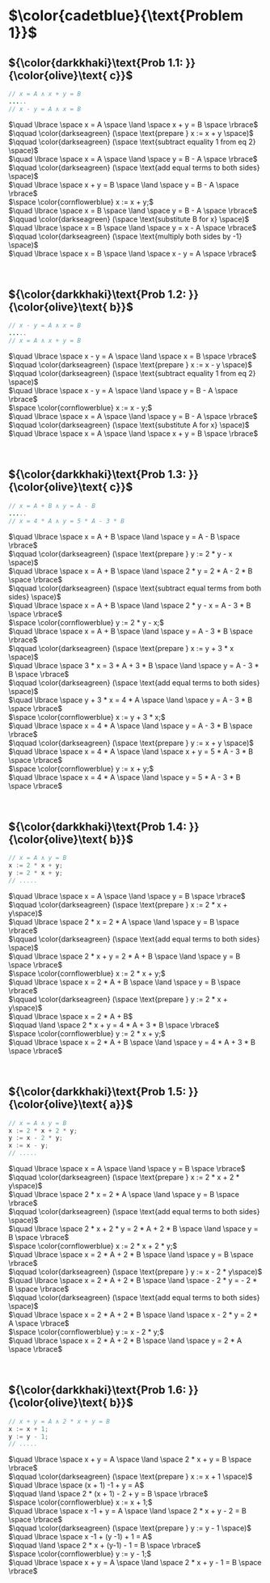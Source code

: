 # $\color{cadetblue}{\text{Problem 1}}$

## ${\color{darkkhaki}\text{Prob 1.1: }}{\color{olive}\text{ c}}$

```java
// x = A ∧ x + y = B
.....
// x - y = A ∧ x = B
```

$\quad \lbrace \space x = A \space \land \space x + y = B \space \rbrace$  
$\qquad \color{darkseagreen} (\space \text{prepare } x := x + y \space)$  
$\qquad \color{darkseagreen} (\space \text{subtract equality 1 from eq 2} \space)$  
$\quad \lbrace \space x = A \space \land \space y = B - A \space \rbrace$  
$\qquad \color{darkseagreen} (\space \text{add equal terms to both sides} \space)$  
$\quad \lbrace \space x + y = B \space \land \space y = B - A \space \rbrace$  
$\space \color{cornflowerblue} x := x + y;$  
$\quad \lbrace \space x = B \space \land \space y = B - A \space \rbrace$  
$\qquad \color{darkseagreen} (\space \text{substitute B for x} \space)$  
$\quad \lbrace \space x = B \space \land \space y = x - A \space \rbrace$  
$\qquad \color{darkseagreen} (\space \text{multiply both sides by -1} \space)$  
$\quad \lbrace \space x = B \space \land \space x - y = A \space \rbrace$  

&nbsp;

## ${\color{darkkhaki}\text{Prob 1.2: }}{\color{olive}\text{ b}}$

```java
// x - y = A ∧ x = B
.....
// x = A ∧ x + y = B 
```

$\quad \lbrace \space x - y = A \space \land \space x = B \space \rbrace$  
$\qquad \color{darkseagreen} (\space \text{prepare } x := x - y \space)$  
$\qquad \color{darkseagreen} (\space \text{subtract equality 1 from eq 2} \space)$  
$\quad \lbrace \space x - y = A \space \land \space y = B - A \space \rbrace$  
$\space \color{cornflowerblue} x := x - y;$  
$\quad \lbrace \space x = A \space \land \space y = B - A \space \rbrace$  
$\qquad \color{darkseagreen} (\space \text{substitute A for x} \space)$  
$\quad \lbrace \space x = A \space \land \space x + y = B \space \rbrace$  

&nbsp;

## ${\color{darkkhaki}\text{Prob 1.3: }}{\color{olive}\text{ c}}$

```java
// x = A + B ∧ y = A - B
.....
// x = 4 * A ∧ y = 5 * A - 3 * B
```

$\quad \lbrace \space x = A + B \space \land \space y = A - B \space \rbrace$  
$\qquad \color{darkseagreen} (\space \text{prepare } y := 2 * y - x \space)$  
$\quad \lbrace \space x = A + B \space \land \space 2 * y = 2 * A - 2 * B \space \rbrace$  
$\qquad \color{darkseagreen} (\space \text{subtract equal terms from both sides} \space)$  
$\quad \lbrace \space x = A + B \space \land \space 2 * y - x = A - 3 * B \space \rbrace$  
$\space \color{cornflowerblue} y := 2 * y - x;$  
$\quad \lbrace \space x = A + B \space \land \space y = A - 3 * B \space \rbrace$  
$\qquad \color{darkseagreen} (\space \text{prepare } x := y + 3 * x \space)$  
$\quad \lbrace \space 3 * x = 3 * A + 3 *  B \space \land \space y = A - 3 * B \space \rbrace$  
$\qquad \color{darkseagreen} (\space \text{add equal terms to both sides} \space)$  
$\quad \lbrace \space y + 3 * x = 4 * A \space \land \space y = A - 3 * B \space \rbrace$  
$\space \color{cornflowerblue} x := y + 3 * x;$  
$\quad \lbrace \space x = 4 * A \space \land \space y = A - 3 * B \space \rbrace$  
$\qquad \color{darkseagreen} (\space \text{prepare } y := x + y \space)$  
$\quad \lbrace \space x = 4 * A \space \land \space x + y = 5 * A - 3 * B \space \rbrace$  
$\space \color{cornflowerblue} y := x + y;$  
$\quad \lbrace \space x = 4 * A \space \land \space y = 5 * A - 3 * B \space \rbrace$  

&nbsp;

## ${\color{darkkhaki}\text{Prob 1.4: }}{\color{olive}\text{ b}}$

```java
// x = A ∧ y = B
x := 2 * x + y; 
y := 2 * x + y;
// .....
```

$\quad \lbrace \space x = A \space \land \space y = B \space \rbrace$  
$\qquad \color{darkseagreen} (\space \text{prepare } x := 2 * x + y\space)$  
$\quad \lbrace \space 2 * x = 2 * A \space \land \space y = B \space \rbrace$  
$\qquad \color{darkseagreen} (\space \text{add equal terms to both sides} \space)$  
$\quad \lbrace \space 2 * x + y = 2 * A + B \space \land \space y = B \space \rbrace$  
$\space \color{cornflowerblue} x := 2 * x + y;$  
$\quad \lbrace \space x = 2 * A + B \space \land \space y = B \space \rbrace$  
$\qquad \color{darkseagreen} (\space \text{prepare } y := 2 * x + y\space)$  
$\quad \lbrace \space x = 2 * A + B$  
$\qquad \land \space 2 * x + y = 4 * A + 3 * B \space \rbrace$  
$\space \color{cornflowerblue} y := 2 * x + y;$  
$\quad \lbrace \space x = 2 * A + B \space \land \space y = 4 * A + 3 * B \space \rbrace$  

&nbsp;

## ${\color{darkkhaki}\text{Prob 1.5: }}{\color{olive}\text{ a}}$

```java
// x = A ∧ y = B
x := 2 * x + 2 * y; 
y := x - 2 * y; 
x := x - y;
// .....
```

$\quad \lbrace \space x = A \space \land \space y = B \space \rbrace$  
$\qquad \color{darkseagreen} (\space \text{prepare } x := 2 * x + 2 * y\space)$  
$\quad \lbrace \space 2 * x = 2 * A \space \land \space y = B \space \rbrace$  
$\qquad \color{darkseagreen} (\space \text{add equal terms to both sides} \space)$  
$\quad \lbrace \space 2 * x + 2 * y = 2 * A + 2 * B \space \land \space y = B \space \rbrace$  
$\space \color{cornflowerblue} x := 2 * x + 2 * y;$  
$\quad \lbrace \space x = 2 * A + 2 * B \space \land \space y = B \space \rbrace$  
$\qquad \color{darkseagreen} (\space \text{prepare } y := x - 2 * y\space)$  
$\quad \lbrace \space x = 2 * A + 2 * B \space \land \space - 2 * y = - 2 * B \space \rbrace$  
$\qquad \color{darkseagreen} (\space \text{add equal terms to both sides} \space)$  
$\quad \lbrace \space x = 2 * A + 2 * B \space \land \space x - 2 * y = 2 * A \space \rbrace$  
$\space \color{cornflowerblue} y := x - 2 * y;$  
$\quad \lbrace \space x = 2 * A + 2 * B \space \land \space y = 2 * A \space \rbrace$  

&nbsp;

## ${\color{darkkhaki}\text{Prob 1.6: }}{\color{olive}\text{ b}}$

```java
// x + y = A ∧ 2 * x + y = B
x := x + 1; 
y := y - 1;
// .....
```

$\quad \lbrace \space x + y = A \space \land \space 2 * x + y = B \space \rbrace$  
$\qquad \color{darkseagreen} (\space \text{prepare } x := x + 1 \space)$  
$\quad \lbrace \space (x + 1) -1 + y = A$  
$\qquad \land \space 2 * (x + 1) - 2 + y = B \space \rbrace$  
$\space \color{cornflowerblue} x := x + 1;$  
$\quad \lbrace \space x -1 + y = A \space \land \space 2 * x + y - 2 = B \space \rbrace$  
$\qquad \color{darkseagreen} (\space \text{prepare } y := y - 1 \space)$  
$\quad \lbrace \space x -1 + (y -1) + 1 = A$  
$\qquad \land \space 2 * x + (y-1) - 1 = B \space \rbrace$  
$\space \color{cornflowerblue} y := y - 1;$  
$\quad \lbrace \space x + y = A \space \land \space 2 * x + y - 1 = B \space \rbrace$  

&nbsp;
